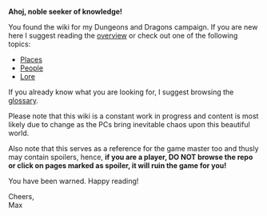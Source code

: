 **Ahoj, noble seeker of knowledge!**  

You found the wiki for my Dungeons and Dragons campaign. If you are new here I suggest reading the [overview](./overview.md) or check out one of the following topics:

* [Places](./places.md)
* [People](./people.md)
* [Lore](./lore.md)

If you already know what you are looking for, I suggest browsing the [glossary](./glossary.md).

Please note that this wiki is a constant work in progress and content is most likely due to change as the PCs bring inevitable chaos upon this beautiful world.

Also note that this serves as a reference for the game master too and thusly may contain spoilers, hence, **if you are a player, DO NOT browse the repo or click on pages marked as spoiler, it will ruin the game for you!**

You have been warned. Happy reading!

Cheers,  
Max